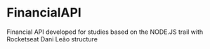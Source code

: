 # FinancialAPI
Financial API developed for studies based on the NODE.JS trail with Rocketseat Dani Leão structure
